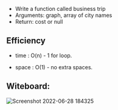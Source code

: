 
- Write a function called business trip
- Arguments: graph, array of city names
- Return: cost or null

## Efficiency
- time : O(n) - 1 for loop.

- space : O(1) - no extra spaces.

## Witeboard: 
![Screenshot 2022-06-28 184325](https://user-images.githubusercontent.com/97829483/176245319-95d83e63-6e64-4ebf-8a1a-8f31ec234b0f.png)
